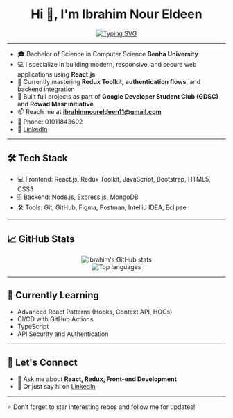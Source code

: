 <h1 align="center">Hi 👋, I'm Ibrahim Nour Eldeen</h1>
<div align="center">
  <a href="https://git.io/typing-svg">
    <img src="https://readme-typing-svg.herokuapp.com?font=Fira+Code&weight=500&pause=1000&color=02F7AD&width=600&lines=Software+Engineer+specialized+in+Web+Development" alt="Typing SVG" />
  </a>
</div>

---

- 🎓 Bachelor of Science in Computer Science **Benha University**  
- 💻 I specialize in building modern, responsive, and secure web applications using **React.js**  
- 🧠 Currently mastering **Redux Toolkit**, **authentication flows**, and backend integration  
- 🌟 Built full projects as part of **Google Developer Student Club (GDSC)** and **Rowad Masr initiative**  
- 📫 Reach me at **ibrahimnoureldeen11@gmail.com**  
- 📱 Phone: 01011843602  
- 🔗 [LinkedIn](https://www.linkedin.com/in/ibrahim-nour-eldeen-67232a2b7/)

---

## 🛠️ Tech Stack

- 💻 Frontend: React.js, Redux Toolkit, JavaScript, Bootstrap, HTML5, CSS3
- 🗄️ Backend: Node.js, Express.js, MongoDB
- 🛠️ Tools: Git, GitHub, Figma, Postman, IntelliJ IDEA, Eclipse

---

## 📈 GitHub Stats

<p align="center">
  <img src="https://github-readme-stats.vercel.app/api?username=IbrahimNourEldeen&show_icons=true&theme=radical" alt="Ibrahim's GitHub stats" />
  <br />
  <img src="https://github-readme-stats.vercel.app/api/top-langs/?username=IbrahimNourEldeen&layout=compact&theme=radical" alt="Top languages" />
</p>

---

## 📌 Currently Learning

- Advanced React Patterns (Hooks, Context API, HOCs)
- CI/CD with GitHub Actions
- TypeScript
- API Security and Authentication

---

## 🤝 Let's Connect

- 💬 Ask me about **React, Redux, Front-end Development**
- 📨 Or just say hi on [LinkedIn](https://www.linkedin.com/in/ibrahim-nour-eldeen-67232a2b7/)

---

⭐️ Don’t forget to star interesting repos and follow me for updates!


